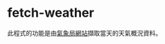 # fetch-weather

此程式的功能是由[氣象局網站](https://www.cwb.gov.tw/V7/forecast/taiwan/Taoyuan_City.htm)擷取當天的天氣概況資料。
